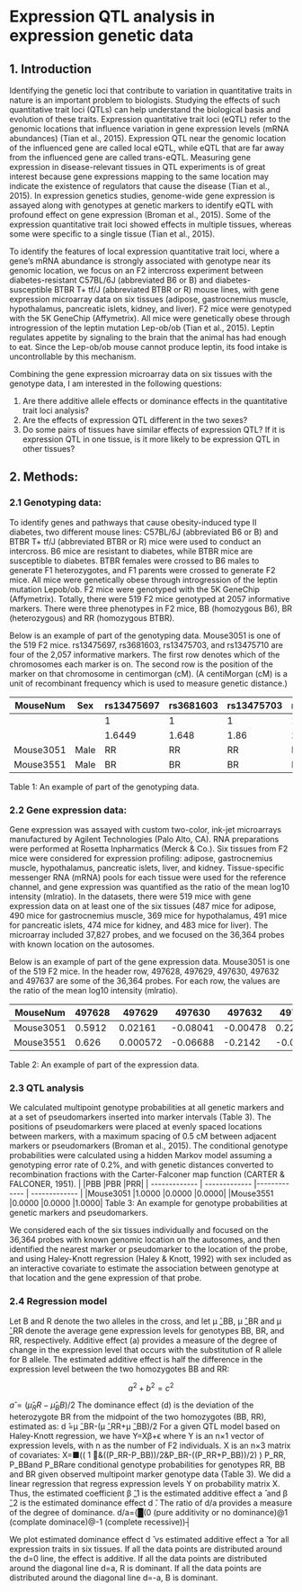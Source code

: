 # Expression QTL analysis in expression genetic data



## 1. Introduction
Identifying the genetic loci that contribute to variation in quantitative traits in nature is an important problem to biologists. Studying the effects of such quantitative trait loci (QTLs) can help understand the biological basis and evolution of these traits. Expression quantitative trait loci (eQTL) refer to the genomic locations that influence variation in gene expression levels (mRNA abundances) (Tian et al., 2015). Expression QTL near the genomic location of the influenced gene are called local eQTL, while eQTL that are far away from the influenced gene are called trans-eQTL. Measuring gene expression in disease-relevant tissues in QTL experiments is of great interest because gene expressions mapping to the same location may indicate the existence of regulators that cause the disease (Tian et al., 2015). In expression genetics studies, genome-wide gene expression is assayed along with genotypes at genetic markers to identify eQTL with profound effect on gene expression (Broman et al., 2015). Some of the expression quantitative trait loci showed effects in multiple tissues, whereas some were specific to a single tissue (Tian et al., 2015). 

To identify the features of local expression quantitative trait loci, where a gene’s mRNA abundance is strongly associated with genotype near its genomic location, we focus on an F2 intercross experiment between diabetes-resistant C57BL/6J (abbreviated B6 or B) and diabetes-susceptible BTBR T+ tf/J (abbreviated BTBR or R) mouse lines, with gene expression microarray data on six tissues (adipose, gastrocnemius muscle, hypothalamus, pancreatic islets, kidney, and liver). F2 mice were genotyped with the 5K GeneChip (Affymetrix). All mice were genetically obese through introgression of the leptin mutation Lep-ob/ob (Tian et al., 2015). Leptin regulates appetite by signaling to the brain that the animal has had enough to eat. Since the Lep-ob/ob mouse cannot produce leptin, its food intake is uncontrollable by this mechanism. 

Combining the gene expression microarray data on six tissues with the genotype data, I am interested in the following questions: 
1. Are there additive allele effects or dominance effects in the quantitative trait loci analysis? 
2. Are the effects of expression QTL different in the two sexes? 
3. Do some pairs of tissues have similar effects of expression QTL? If it is expression QTL in one tissue, is it more likely to be expression QTL in other tissues?


## 2. Methods:
### 2.1 Genotyping data:
To identify genes and pathways that cause obesity-induced type II diabetes, two different mouse lines: C57BL/6J (abbreviated B6 or B) and BTBR T+ tf/J (abbreviated BTBR or R) mice were used to conduct an intercross. B6 mice are resistant to diabetes, while BTBR mice are susceptible to diabetes. BTBR females were crossed to B6 males to generate F1 heterozygotes, and F1 parents were crossed to generate F2 mice. All mice were genetically obese through introgression of the leptin mutation Lepob/ob. F2 mice were genotyped with the 5K GeneChip (Affymetrix). Totally, there were 519 F2 mice genotyped at 2057 informative markers. There were three phenotypes in F2 mice, BB (homozygous B6), BR (heterozygous) and RR (homozygous BTBR). 

Below is an example of part of the genotyping data. Mouse3051 is one of the 519 F2 mice. rs13475697, rs3681603, rs13475703, and rs13475710 are four of the 2,057 informative markers. The first row denotes which of the chromosomes each marker is on. The second row is the position of the marker on that chromosome in centimorgan (cM). (A centiMorgan (cM) is a unit of recombinant frequency which is used to measure genetic distance.)

| MouseNum  | Sex | rs13475697 | rs3681603 | rs13475703	| rs13475710 |
| ------------- | ------------- |------------- | ------------- |------------- | ------------- |
|   |   | 1 | 1 | 1 | 1 | 
|   |   | 1.6449 | 1.648 | 1.86 | 2.078| 
| Mouse3051  | Male  | RR | RR | RR | RR | 
| Mouse3551  | Male  | BR | BR |BR | BR |

Table 1: An example of part of the genotyping data.

### 2.2 Gene expression data:
Gene expression was assayed with custom two-color, ink-jet microarrays manufactured by Agilent Technologies (Palo Alto, CA). RNA preparations were performed at Rosetta Inpharmatics (Merck & Co.). Six tissues from F2 mice were considered for expression profiling: adipose, gastrocnemius muscle, hypothalamus, pancreatic islets, liver, and kidney. Tissue-specific messenger RNA (mRNA) pools for each tissue were used for the reference channel, and gene expression was quantified as the ratio of the mean log10 intensity (mlratio). In the datasets, there were 519 mice with gene expression data on at least one of the six tissues (487 mice for adipose, 490 mice for gastrocnemius muscle, 369 mice for hypothalamus, 491 mice for pancreatic islets, 474 mice for kidney, and 483 mice for liver). The microarray included 37,827 probes, and we focused on the 36,364 probes with known location on the autosomes.

Below is an example of part of the gene expression data. Mouse3051 is one of the 519 F2 mice. In the header row, 497628, 497629, 497630, 497632 and 497637 are some of the 36,364 probes. For each row, the values are the ratio of the mean log10 intensity (mlratio).

|MouseNum|	497628|	497629|	497630|	497632|	497637|
| ------------- | ------------- |------------- | ------------- |------------- | ------------- |
|Mouse3051|	0.5912|	0.02161|	-0.08041|	-0.00478|	0.2248|
|Mouse3551|	0.626|	0.000572|	-0.06688|	-0.2142| -0.07748|	
					
Table 2: An example of part of the expression data.

### 2.3 QTL analysis
We calculated multipoint genotype probabilities at all genetic markers and at a set of pseudomarkers inserted into marker intervals (Table 3). The positions of pseudomarkers were placed at evenly spaced locations between markers, with a maximum spacing of 0.5 cM between adjacent markers or pseudomarkers (Broman et al., 2015). The conditional genotype probabilities were calculated using a hidden Markov model assuming a genotyping error rate of 0.2%, and with genetic distances converted to recombination fractions with the Carter-Falconer map function (CARTER & FALCONER, 1951).
|	|PBB	|PBR	|PRR|
| ------------- | ------------- |------------- | ------------- |
|Mouse3051	|1.0000	|0.0000	|0.0000|
|Mouse3551	|0.0000	|0.0000	|1.0000|
Table 3: An example for genotype probabilities at genetic markers and pseudomarkers. 

We considered each of the six tissues individually and focused on the 36,364 probes with known genomic location on the autosomes, and then identified the nearest marker or pseudomarker to the location of the probe, and using Haley-Knott regression (Haley & Knott, 1992) with sex included as an interactive covariate to estimate the association between genotype at that location and the gene expression of that probe. 

### 2.4 Regression model
Let B and R denote the two alleles in the cross, and let μ ̂_BB, μ ̂_BR and μ ̂_RR denote the average gene expression levels for genotypes BB, BR, and RR, respectively. Additive effect (a) provides a measure of the degree of change in the expression level that occurs with the substitution of R allele for B allele. The estimated additive effect is half the difference in the expression level between the two homozygotes BB and RR: 
```math
a^2+b^2=c^2
```

$a ̂=(μ ̂_RR-μ ̂_BB)/2$
The dominance effect (d) is the deviation of the heterozygote BR from the midpoint of the two homozygotes (BB, RR), estimated as:
d ̂=μ ̂_BR-(μ ̂_RR+μ ̂_BB)/2
For a given QTL model based on Haley-Knott regression, we have 
Y=Xβ+ϵ
where Y is an n×1 vector of expression levels, with n as the number of F2 individuals. 
X is an n×3 matrix of covariates: 
X=■(( 1 ⃑&((P_RR-P_BB))/2&P_BR-((P_RR+P_BB))/2) )
P_RR, P_BBand P_BRare conditional genotype probabilities for genotypes RR, BB and BR given observed multipoint marker genotype data (Table 3).
We did a linear regression that regress expression levels Y on probability matrix X. Thus, the estimated coefficient β ̂_1 is the estimated additive effect a ̂ and β ̂_2 is the estimated dominance effect d ̂. 
The ratio of d/a provides a measure of the degree of dominance. 
d/a={█(0 (pure additivity or no dominance)@1 (complate dominace)@-1   (complete recessive))┤

We plot estimated dominance effect d ̂ vs estimated additive effect a ̂ for all expression traits in six tissues. If all the data points are distributed around the d=0 line, the effect is additive. If all the data points are distributed around the diagonal line d=a, R is dominant. If all the data points are distributed around the diagonal line d=-a, B is dominant.

